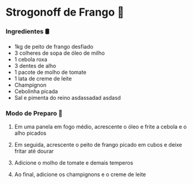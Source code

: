 # Strogonoff de Frango :chicken:

### Ingredientes :oil_drum:

- 1kg de peito de frango desfiado
- 3 colheres de sopa de óleo de milho
- 1 cebola roxa
- 3 dentes de alho
- 1 pacote de molho de tomate
- 1 lata de creme de leite
- Champignon
- Cebolinha picada
- Sal e pimenta do reino
asdassadad
asdasd


### Modo de Preparo :spoon:

1. Em uma panela em fogo médio, acrescente o óleo e frite a cebola e o alho picados

2. Em seguida, acrescente o peito de frango picado em cubos e deixe fritar até dourar

3. Adicione o molho de tomate e demais temperos
4. Ao final, adicione os champignons e o creme de leite